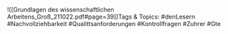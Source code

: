 
![[Grundlagen des wissenschaftlichen Arbeitens_Groß_211022.pdf#page=39]]Tags & Topics:
   #denLesern
   #Nachvollziehbarkeit
   #Qualittsanforderungen
   #Kontrollfragen
   #Zuhrer
   #Gte